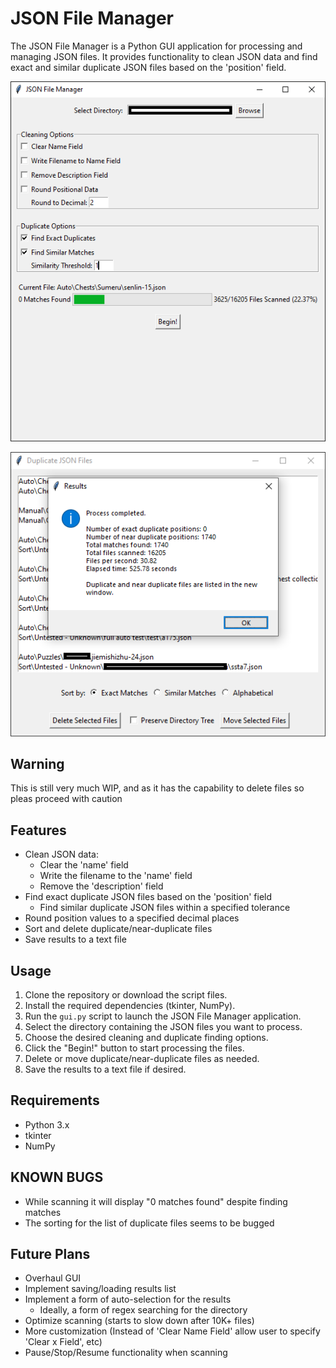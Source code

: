 # JSON File Manager

The JSON File Manager is a Python GUI application for processing and managing JSON files. It provides functionality to clean JSON data and find exact and similar duplicate JSON files based on the 'position' field.

![JSON File Manager Screenshot](JSON_File_Manager.png)

![JSON File Manager Screenshot](JSON_File_Manager_results.png)

## Warning
This is still very much WIP, and as it has the capability to delete files so pleas proceed with caution

## Features

- Clean JSON data:
  - Clear the 'name' field
  - Write the filename to the 'name' field
  - Remove the 'description' field
- Find exact duplicate JSON files based on the 'position' field
  - Find similar duplicate JSON files within a specified tolerance
- Round position values to a specified decimal places
- Sort and delete duplicate/near-duplicate files
- Save results to a text file

## Usage

1. Clone the repository or download the script files.
2. Install the required dependencies (tkinter, NumPy).
3. Run the `gui.py` script to launch the JSON File Manager application.
4. Select the directory containing the JSON files you want to process.
5. Choose the desired cleaning and duplicate finding options.
6. Click the "Begin!" button to start processing the files.
7. Delete or move duplicate/near-duplicate files as needed.
8. Save the results to a text file if desired.

## Requirements

- Python 3.x
- tkinter
- NumPy

## KNOWN BUGS

- While scanning it will display "0 matches found" despite finding matches
- The sorting for the list of duplicate files seems to be bugged

## Future Plans

- Overhaul GUI
- Implement saving/loading results list
- Implement a form of auto-selection for the results
  - Ideally, a form of regex searching for the directory
- Optimize scanning (starts to slow down after 10K+ files)
- More customization (Instead of 'Clear Name Field' allow user to specify 'Clear x Field', etc)
- Pause/Stop/Resume functionality when scanning